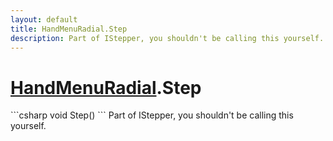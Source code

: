 ```yaml
---
layout: default
title: HandMenuRadial.Step
description: Part of IStepper, you shouldn't be calling this yourself.
---
```

# [HandMenuRadial]({{site.url}}/Pages/Reference/HandMenuRadial.html).Step

<div class='signature' markdown='1'>
```csharp
void Step()
```
Part of IStepper, you shouldn't be calling this yourself.
</div>




